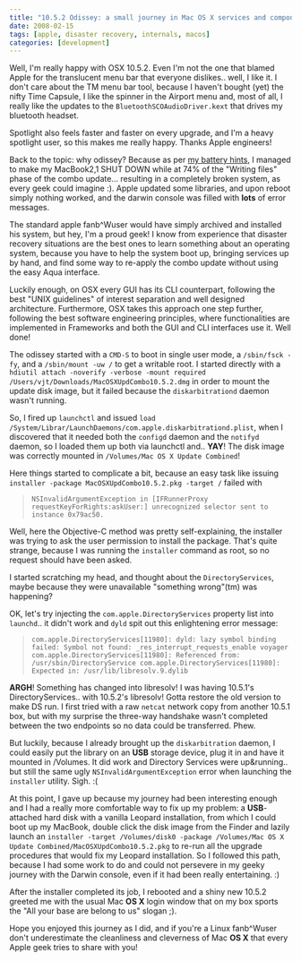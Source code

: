 ```yaml
---
title: "10.5.2 Odissey: a small journey in Mac OS X services and components"
date: 2008-02-15
tags: [apple, disaster recovery, internals, macos]
categories: [development]
---
```



Well, I'm really happy with OSX 10.5.2. Even I'm not the one that blamed Apple
for the translucent menu bar that everyone dislikes.. well, I like it. I don't
care about the TM menu bar tool, because I haven't bought (yet) the nifty Time
Capsule, I like the spinner in the Airport menu and, most of all, I really like
the updates to the `BluetoothSCOAudioDriver.kext` that drives my bluetooth
headset.

Spotlight also feels faster and faster on every upgrade, and I'm a heavy
spotlight user, so this makes me really happy. Thanks Apple engineers!

Back to the topic: why odissey? Because as per [my battery
hints](/posts/2008-01-31-how-to-keep-your-apple-notebook-battery-healthy/), I managed
to make my MacBook2,1 SHUT DOWN while at 74% of the "Writing files" phase of
the combo update... resulting in a completely broken system, as every geek
could imagine :). Apple updated some libraries, and upon reboot simply nothing
worked, and the darwin console was filled with **lots** of error messages.

The standard apple fanb^Wuser would have simply archived and installed his
system, but hey, I'm a proud geek! I know from experience that disaster
recovery situations are the best ones to learn something about an operating
system, because you have to help the system boot up, bringing services up by
hand, and find some way to re-apply the combo update without using the easy
Aqua interface.

Luckily enough, on OSX every GUI has its CLI counterpart, following the best
"UNIX guidelines" of interest separation and well designed architecture.
Furthermore, OSX takes this approach one step further, following the best
software engineering principles, where functionalities are implemented in
Frameworks and both the GUI and CLI interfaces use it. Well done!

The odissey started with a `CMD-S` to boot in single user mode, a `/sbin/fsck
-fy`, and a `/sbin/mount -uw /` to get a writable root. I started directly with
a `hdiutil attach -noverify -verbose -mount required
/Users/vjt/Downloads/MacOSXUpdCombo10.5.2.dmg` in order to mount the update
disk image, but it failed because the `diskarbitrationd` daemon wasn't running.

So, I fired up `launchctl` and issued `load
/System/Librar/LaunchDaemons/com.apple.diskarbitrationd.plist`, when I
discovered that it needed both the `configd` daemon and the `notifyd` daemon,
so I loaded them up both via launchctl and.. **YAY**! The disk image was
correctly mounted in `/Volumes/Mac OS X Update Combined`!

Here things started to complicate a bit, because an easy task like issuing
`installer -package MacOSXUpdCombo10.5.2.pkg -target /` failed with

> `NSInvalidArgumentException in [IFRunnerProxy
> requestKeyForRights:askUser:] unrecognized selector sent to instance
> 0x79ac50.`

Well, here the Objective-C method was pretty self-explaining, the installer was
trying to ask the user permission to install the package. That's quite strange,
because I was running the `installer` command as root, so no request should
have been asked.

 I started scratching my head, and thought about the `DirectoryServices`, maybe
because they were unavailable "something wrong"(tm) was happening?

OK, let's try injecting the `com.apple.DirectoryServices` property list into
`launchd`.. it didn't work and `dyld` spit out this enlightening error message:

> `com.apple.DirectoryServices[11980]: dyld: lazy symbol binding failed: Symbol
> not found: _res_interrupt_requests_enable voyager
> com.apple.DirectoryServices[11980]: Referenced from:
> /usr/sbin/DirectoryService com.apple.DirectoryServices[11980]: Expected in:
> /usr/lib/libresolv.9.dylib`

**ARGH**! Something has changed into libresolv! I was having 10.5.1's
DirectoryServices.. with 10.5.2's libresolv! Gotta restore the old version to
make DS run. I first tried with a raw `netcat` network copy from another 10.5.1
box, but with my surprise the three-way handshake wasn't completed between the
two endpoints so no data could be transferred. Phew.

But luckily, because I already brought up the `diskarbitration` daemon, I could
easily put the library on an **USB** storage device, plug it in and have it
mounted in /Volumes. It did work and Directory Services were up&#38;running..
but still the same ugly `NSInvalidArgumentException` error when launching the
`installer` utility. Sigh. :(

At this point, I gave up because my journey had been interesting enough and I
had a really more comfortable way to fix up my problem: a **USB**-attached hard
disk with a vanilla Leopard installation, from which I could boot up my
MacBook, double click the disk image from the Finder and lazily launch an
`installer -target /Volumes/disk0 -package /Volumes/Mac OS X Update
Combined/MacOSXUpdCombo10.5.2.pkg` to re-run all the upgrade procedures that
would fix my Leopard installation. So I followed this path, because I had some
work to do and could not persevere in my geeky journey with the Darwin console,
even if it had been really entertaining. :)

After the installer completed its job, I rebooted and a shiny new 10.5.2
greeted me with the usual Mac **OS X** login window that on my box sports the
"All your base are belong to us" slogan ;).

Hope you enjoyed this journey as I did, and if you're a Linux fanb^Wuser don't
underestimate the cleanliness and cleverness of Mac **OS X** that every Apple
geek tries to share with you!
